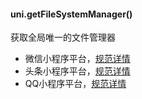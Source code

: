 
#### uni.getFileSystemManager()

获取全局唯一的文件管理器

- 微信小程序平台，[规范详情](https://developers.weixin.qq.com/miniprogram/dev/api/wx.getFileSystemManager.html)
- 头条小程序平台，[规范详情](https://developer.toutiao.com/docs/api/getFileSystemManager.html)
- QQ小程序平台，[规范详情](https://q.qq.com/wiki/develop/miniprogram/API/file/qq.getFileSystemManager.html)